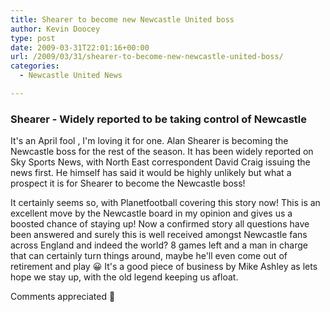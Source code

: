 ```yaml
---
title: Shearer to become new Newcastle United boss
author: Kevin Doocey
type: post
date: 2009-03-31T22:01:16+00:00
url: /2009/03/31/shearer-to-become-new-newcastle-united-boss/
categories:
  - Newcastle United News

---
```

### Shearer - Widely reported to be taking control of Newcastle

It's an April fool , I'm loving it for one. Alan Shearer is becoming the Newcastle boss for the rest of the season. It has been widely reported on Sky Sports News, with North East correspondent David Craig issuing the news first. He himself has said it would be highly unlikely but what a prospect it is for Shearer to become the Newcastle boss!

It certainly seems so, with Planetfootball covering this story now! This is an excellent move by the Newcastle board in my opinion and gives us a boosted chance of staying up! Now a confirmed story all questions have been answered and surely this is well received amongst Newcastle fans across England and indeed the world? 8 games left and a man in charge that can certainly turn things around, maybe he'll even come out of retirement and play 😀 It's a good piece of business by Mike Ashley as lets hope we stay up, with the old legend keeping us afloat.

Comments appreciated 🙂
